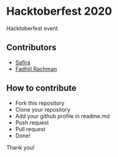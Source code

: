 # Hacktoberfest 2020
Hacktoberfest event

## Contributors
- [Safira](https://github.com/safiraisya)
- [Fadhiil Rachman](https://github.com/fadhiilrachman)

## How to contribute
- Fork this repository
- Clone your repository
- Add your github profile in readme.md
- Push request
- Pull request
- Done!

Thank you!

